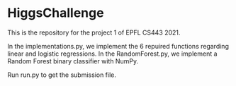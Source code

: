 # HiggsChallenge

This is the repository for the project 1 of EPFL CS443 2021.

In the implementations.py, we implement the 6 repuired functions regarding linear and logistic regressions.
In the RandomForest.py, we implement a Random Forest binary classifier with NumPy.

Run run.py to get the submission file.
